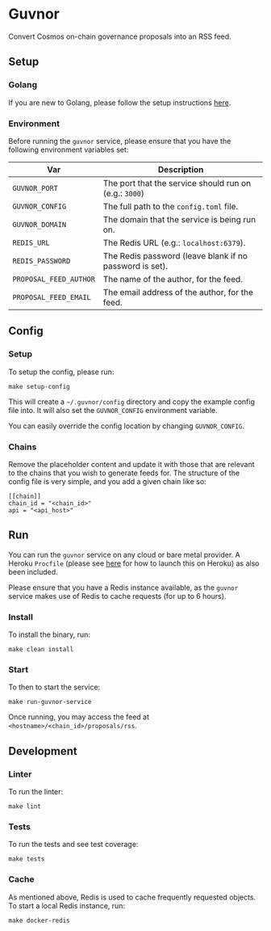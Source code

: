# Guvnor

Convert Cosmos on-chain governance proposals into an RSS feed. 

## Setup

### Golang

If you are new to Golang, please follow the setup instructions [here](https://golang.org/doc/install).

### Environment

Before running the `guvnor` service, please ensure that you have the following environment variables set:

|Var|Description|
|---|-----------|
|`GUVNOR_PORT`|The port that the service should run on (e.g.: `3000`)|
|`GUVNOR_CONFIG`|The full path to the `config.toml` file.|
|`GUVNOR_DOMAIN`|The domain that the service is being run on.|
|`REDIS_URL`|The Redis URL (e.g.: `localhost:6379`).|
|`REDIS_PASSWORD`|The Redis password (leave blank if no password is set).|
|`PROPOSAL_FEED_AUTHOR`|The name of the author, for the feed.|
|`PROPOSAL_FEED_EMAIL`|The email address of the author, for the feed.|

## Config

### Setup

To setup the config, please run:

```console
make setup-config
```

This will create a `~/.guvnor/config` directory and copy the example config file into. It will also set the `GUVNOR_CONFIG` environment variable.

You can easily override the config location by changing `GUVNOR_CONFIG`.

### Chains

Remove the placeholder content and update it with those that are relevant to the chains that you wish to generate feeds for. The structure of the config file is very simple, and you add a given chain like so:

```
[[chain]]
chain_id = "<chain_id>"
api = "<api_host>"
```

## Run

You can run the `guvnor` service on any cloud or bare metal provider. A Heroku `Procfile` (please see [here](https://devcenter.heroku.com/articles/getting-started-with-go) for how to launch this on Heroku) as also been included.

Please ensure that you have a Redis instance available, as the `guvnor` service makes use of Redis to cache requests (for up to 6 hours).

### Install

To install the binary, run:

```console
make clean install
```

### Start

To then to start the service:

```console
make run-guvnor-service
```

Once running, you may access the feed at `<hostname>/<chain_id>/proposals/rss`.

## Development

### Linter

To run the linter:

```console
make lint
```

### Tests

To run the tests and see test coverage:

```console
make tests
```

### Cache

As mentioned above, Redis is used to cache frequently requested objects. To start a local Redis instance, run:

```console
make docker-redis
```
